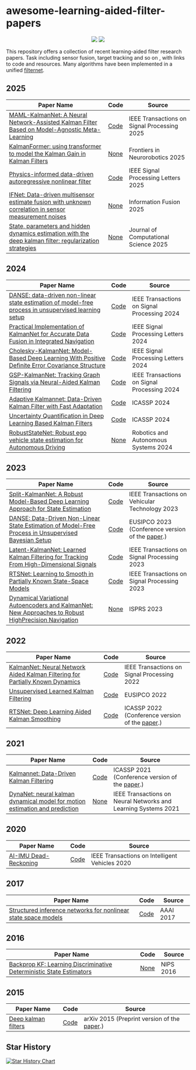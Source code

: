 # awesome-learning-aided-filter-papers

<p align="center">
    <a href=""><img src="https://awesome.re/badge.svg"></a>
    <a href=""><img src="https://img.shields.io/badge/PRs-Welcome-green"></a>

</p>


This repository offers a collection of recent learning-aided filter research papers.
Task including sensor fusion, target tracking and so on , with links to code and resources.
Many algorithms have been implemented in a unified [filternet](https://github.com/SongJgit/filternet). 

## 2025
| Paper Name | Code | Source |
| ------- | ------ | ------ |
| [MAML-KalmanNet: A Neural Network-Assisted Kalman Filter Based on Model-Agnostic Meta-Learning](https://ieeexplore.ieee.org/document/10883047) | [Code](https://github.com/ShanLi-2000/MAML-KalmanNet) |IEEE Transactions on Signal Processing 2025 |
| [KalmanFormer: using transformer to model the Kalman Gain in Kalman Filters](https://www.frontiersin.org/journals/neurorobotics/articles/10.3389/fnbot.2024.1460255/full) | [None]() |Frontiers in Neurorobotics 2025 |
| [Physics-informed data-driven autoregressive nonlinear filter](https://ieeexplore.ieee.org/document/10884033) | [Code](https://github.com/hanyuliubuaa/DAF/) | IEEE Signal Processing Letters 2025 |
| [IFNet: Data-driven multisensor estimate fusion with unknown correlation in sensor measurement noises](https://linkinghub.elsevier.com/retrieve/pii/S1566253524005281) | [None]() | Information Fusion 2025 |
| [State, parameters and hidden dynamics estimation with the deep kalman filter: regularization strategies](https://linkinghub.elsevier.com/retrieve/pii/S1877750325000468) | [None]() | Journal of Computational Science 2025 |

## 2024
| Paper Name | Code | Source |
| ------- | ------ | ------ |
| <a id="anchor4"></a>[DANSE: data-driven non-linear state estimation of model-free process in unsupervised learning setup](https://ieeexplore.ieee.org/document/10289946) | [Code](https://github.com/saikatchatt/danse-jrnl) |IEEE Transactions on Signal Processing 2024 |
| [Practical Implementation of KalmanNet for Accurate  Data Fusion in Integrated Navigation](https://ieeexplore.ieee.org/document/10605082) | [Code](https://github.com/SongJgit/KalmanNet4SensorFusion) |IEEE Signal Processing Letters 2024 |
| [Cholesky-KalmanNet: Model-Based Deep Learning With Positive Definite Error Covariance Structure](https://ieeexplore.ieee.org/document/10804573) | [Code](https://github.com/RAMSIS-Lab/ckn-spl-public) |IEEE Signal Processing Letters 2024 |
| [GSP-KalmanNet: Tracking Graph Signals via Neural-Aided Kalman Filtering](https://ieeexplore.ieee.org/document/10632588) | [Code](https://github.com/NimrodLeinwand/GSP-KalmanNet) |IEEE Transactions on Signal Processing 2024 |
| [Adaptive Kalmannet: Data-Driven Kalman Filter with Fast Adaptation](https://ieeexplore.ieee.org/document/10447012) | [Code](https://github.com/KalmanNet/Adaptive-KNet-ICASSP24) |ICASSP 2024 |
| [Uncertainty Quantification in Deep Learning Based Kalman Filters](https://ieeexplore.ie.pubapi.xyz/document/10447987) | [Code](https://github.com/yonatandn/Uncertainty-Quantification-in-Model-Based-DL) |ICASSP 2024 |
| [RobustStateNet: Robust ego vehicle state estimation for Autonomous Driving](https://linkinghub.elsevier.com/retrieve/pii/S0921889023002245) | [None]() |Robotics and Autonomous Systems 2024 |

## 2023
| Paper Name | Code | Source |
| ------- | ------ | ------ |
| [Split-KalmanNet: A Robust Model-Based Deep Learning Approach for State Estimation](https://ieeexplore.ieee.org/abstract/document/10120968) | [Code](https://github.com/geonchoi/Split-KalmanNet) |IEEE Transactions on Vehicular Technology 2023 |
| [DANSE: Data-Driven Non-Linear State Estimation of Model-Free Process in Unsupervised Bayesian Setup](https://ieeexplore.ieee.org/document/10289946) | [Code](https://github.com/saikatchatt/danse-jrnl) |EUSIPCO 2023 (Conference version of the [paper](#anchor4).)|
| [Latent-KalmanNet: Learned Kalman Filtering for Tracking From High-Dimensional Signals](https://ieeexplore.ieee.org/document/10372210) | [Code](https://github.com/KalmanNet/Latent_KalmanNet_TSP) |IEEE Transactions on Signal Processing 2023|
|  <a id="anchor3"></a>[RTSNet: Learning to Smooth in Partially Known State-Space Models](https://ieeexplore.ieee.org/document/10322579) | [Code](https://github.com/KalmanNet/RTSNet_TSP) |IEEE Transactions on Signal Processing 2023|
| [Dynamical Variational Autoencoders and KalmanNet: New Approaches to Robust HighPrecision Navigation](https://isprs-archives.copernicus.org/articles/XLVIII-1-W2-2023/1141/2023/isprs-archives-XLVIII-1-W2-2023-1141-2023.html) | [None]() |ISPRS 2023|


## 2022
| Paper Name | Code | Source |
| ------- | ------ | ------ |
| <a id="anchor2"></a>[KalmanNet: Neural Network Aided Kalman Filtering for Partially Known Dynamics](https://ieeexplore.ieee.org/document/9733186) | [Code](https://github.com/KalmanNet/KalmanNet_TSP) | IEEE Transactions on Signal Processing 2022 |
| [Unsupervised Learned Kalman Filtering](https://ieeexplore.ieee.org/document/9909801) | [Code](https://github.com/KalmanNet/Unsupervised_EUSIPCO_22) | EUSIPCO 2022 |
| [RTSNet: Deep Learning Aided Kalman Smoothing](https://ieeexplore.ie.pubapi.xyz/document/9746487) | [Code](https://github.com/KalmanNet/RTSNet_TSP) |ICASSP 2022 (Conference version of the [paper](#anchor3).)|

## 2021

| Paper Name | Code | Source |
| ------- | ------ | ------ |
| [Kalmannet: Data-Driven Kalman Filtering](https://ieeexplore.ieee.org/document/9413750) | [Code](https://github.com/KalmanNet/KalmanNet_TSP) | ICASSP 2021 (Conference version of the [paper](#anchor2).) |
| [DynaNet: neural kalman dynamical model for motion estimation and prediction](https://ieeexplore.ieee.org/document/9547669/) | [None]() |IEEE Transactions on Neural Networks and Learning Systems 2021 |

## 2020
| Paper Name | Code | Source |
| ------- | ------ | ------ |
| [AI-IMU Dead-Reckoning](https://ieeexplore.ieee.org/document/9035481/) | [Code](https://github.com/mbrossar/ai-imu-dr) | IEEE Transactions on Intelligent Vehicles 2020 |


## 2017

| Paper Name | Code | Source |
| ------- | ------ | ------ |
| <a id="anchor1"></a> [Structured inference networks for nonlinear state space models](https://aaai.org/papers/10779-aaai-31-2017/) | [Code](https://github.com/yjlolo/pytorch-deep-markov-model) | AAAI 2017|

## 2016

| Paper Name | Code | Source |
| ------- | ------ | ------ |
| [Backprop KF: Learning Discriminative Deterministic State Estimators](https://dl.acm.org/doi/10.5555/3157382.3157587) | [None]() | NIPS 2016 |


## 2015

| Paper Name | Code | Source |
| ------- | ------ | ------ |
| [Deep kalman filters](http://arxiv.org/abs/1511.05121) | [Code](https://github.com/yjlolo/pytorch-deep-markov-model) | arXiv 2015 (Preprint version of the [paper](#anchor1).) |

## Star History

[![Star History Chart](https://api.star-history.com/svg?repos=SongJgit/awesome-learning-aided-filter-papers&type=Timeline)](https://www.star-history.com/#SongJgit/awesome-learning-aided-filter-papers&Timeline)
